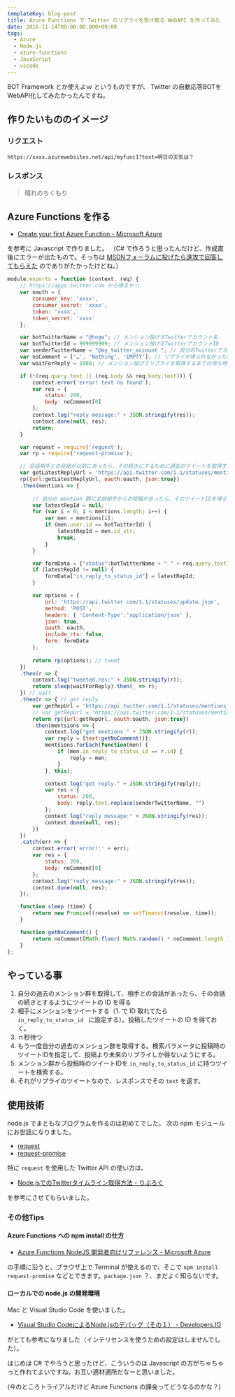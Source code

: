 ```yaml
---
templateKey: blog-post
title: Azure Functions で Twitter のリプライを受け取る WebAPI を作ってみた
date: 2016-11-14T00:00:00.000+09:00
tags:
  - Azure
  - Node.js
  - azure-functions
  - JavaScript
  - vscode
---
```

BOT Framework とか使えよｗ というものですが、 Twitter の自動応答BOTをWebAPI化してみたかったんですね。

<!--more-->

## 作りたいもののイメージ

### リクエスト

``https://xxxx.azurewebsites.net/api/myfunc1?text=明日の天気は？``

### レスポンス

> 晴れのちくもり

## Azure Functions を作る

* [Create your first Azure Function - Microsoft Azure](https://azure.microsoft.com/ja-jp/documentation/articles/functions-create-first-azure-function/)

を参考に Javascript で作りました。
（C# で作ろうと思ったんだけど、作成直後にエラーが出たもので。そっちは [MSDNフォーラムに投げたら速攻で回答してもらえた](https://social.msdn.microsoft.com/Forums/ja-JP/91983eb4-d9e1-4183-a332-be3e576d7846/c-azure-functions-?forum=windowsazureja#91983eb4-d9e1-4183-a332-be3e576d7846) のでありがたかったけどね。）

```javascript
module.exports = function (context, req) {
    // https://apps.twitter.com から得るやつ
    var oauth = {
        consumer_key: 'xxxx',
        consumer_secret: 'xxxx',
        token: 'xxxx',
        token_secret: 'xxxx'
    };

    var botTwitterName = "@hoge"; // メンション投げるTwitterアカウント名
    var botTwitterId = 999999999; // メンション投げるTwitterアカウントID
    var senderTwitterName = "@my_twitter_account "; // 自分のTwitterアカウント名
    var noComment = ['…', 'Nothing', 'EMPTY']; // リプライが得られなかった時の代替テキスト(ランダムで選ばれる)
    var waitForReply = 1000; // メンション投げてリプライを取得するまでの待ち時間

    if (!(req.query.text || (req.body && req.body.text))) {
        context.error('error! text no found');
        var res = {
            status: 200,
            body: noComment[0]
        };
        context.log("reply message:" + JSON.stringify(res));
        context.done(null, res);
        return;
    }

    var request = require('request');
    var rp = require('request-promise');

    // 会話相手との会話が以前にあったら、その続きにするために過去のツイートを取得する。
    var getLatestReplyUrl = 'https://api.twitter.com/1.1/statuses/mentions_timeline.json?count=10';
    rp({url:getLatestReplyUrl, oauth:oauth, json:true})
    .then(mentions => {
        
        // 自分の mention 群に会話相手からの投稿があったら、そのツイートIDを得る
        var latestRepId = null; 
        for (var i = 0; i < mentions.length; i++) {
            var men = mentions[i];
            if (men.user.id == botTwitterId) {
                latestRepId = men.id_str;
                break;
            }    
        }

        var formData = {"status":botTwitterName + " " + req.query.text};
        if (latestRepId != null) {
            formData["in_reply_to_status_id"] = latestRepId;
        }

        var options = {
            url: 'https://api.twitter.com/1.1/statuses/update.json',
            method: 'POST',
            headers: { 'Content-Type':'application/json' },
            json: true,
            oauth: oauth,
            include_rts: false,
            form: formData
        };
        
        return rp(options); // tweet
    })
    .then(r => {
        context.log("tweeted.res:" + JSON.stringify(r));
        return sleep(waitForReply).then(_ => r);
    }) // wait
    .then(r => { // get reply
        var getRepUrl = 'https://api.twitter.com/1.1/statuses/mentions_timeline.json?count=5&since_id=' + r.id;
        // var getRepUrl = 'https://api.twitter.com/1.1/statuses/mentions_timeline.json?count=10';
        return rp({url:getRepUrl, oauth:oauth, json:true})
        .then(mentsions => {
            context.log("get mentions." + JSON.stringify(r));
            var reply = {text:getNoComment()};
            mentsions.forEach(function(men) {
                if (men.in_reply_to_status_id == r.id) {
                    reply = men;
                }
            }, this);

            context.log("get reply." + JSON.stringify(reply));
            var res = {
                status: 200,
                body: reply.text.replace(senderTwitterName, "")
            };
            context.log("reply message:" + JSON.stringify(res));
            context.done(null, res);
        })
    })
    .catch(err => {
        context.error('error!:' + err);
        var res = {
            status: 200,
            body: noComment[0]
        };
        context.log("reply message:" + JSON.stringify(res));
        context.done(null, res);
    });

    function sleep (time) {
        return new Promise((resolve) => setTimeout(resolve, time));
    }

    function getNoComment() {
        return noComment[Math.floor( Math.random() * noComment.length )];
    }
};
```

## やっている事


1. 自分の過去のメンション群を取得して、相手との会話があったら、その会話の続きとするようにツイートの ID を得る
2. 相手にメンションをツイートする（1. で ID 取れてたら ``in_reply_to_status_id `` に設定する）。投稿したツイートの ID を得ておく。
3. ｎ秒待つ
4. もう一度自分の過去のメンション群を取得する。検索パラメータに投稿時のツイートIDを指定して、投稿より未来のリプライしか得ないようにする。
5. メンション群から投稿時のツイートIDを ``in_reply_to_status_id`` に持つツイートを検索する。
6. それがリプライのツイートなので、レスポンスでその ``text`` を返す。

## 使用技術

node.js でまともなプログラムを作るのは初めてでした。
次の npm モジュールにお世話になりました。

* [request](https://www.npmjs.com/package/request)
* [request-promise](https://www.npmjs.com/package/request-promise)

特に ``request`` を使用した Twitter API の使い方は、

* [Node.jsでのTwitterタイムライン取得方法 - りぷろぐ](http://ripplation.co.jp/blogs/tech/archives/196)

を参考にさせてもらいました。

### その他Tips

#### Azure Functions への npm install の仕方

* [Azure Functions NodeJS 開発者向けリファレンス - Microsoft Azure](https://azure.microsoft.com/ja-jp/documentation/articles/functions-reference-node/#node)

の手順に沿うと、ブラウザ上で Terminal が使えるので、そこで ``npm install request-promise`` などとできます。``package.json`` ？、まだよく知らないです。

#### ローカルでの node.js の開発環境

Mac と Visual Studio Code を使いました。

* [Visual Studio CodeによるNode.jsのデバッグ（その１） - Developers.IO](http://dev.classmethod.jp/server-side/vscode-nodejs-1/)

がとても参考になりました（インテリセンスを使うための設定はしませんでした）。

はじめは C# でやろうと思ったけど、こういうのは Javascript の方がちゃちゃっと作れてよいですね。お互い適材適所だなーと思いました。

(今のところトライアルだけど Azure Functions の課金ってどうなるのかな？)
